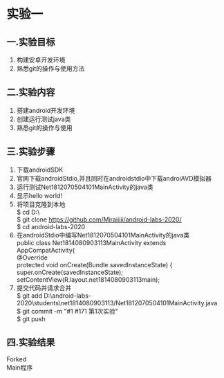 # 实验一
## 一.实验目标
1. 构建安卓开发环境
2. 熟悉git的操作与使用方法

## 二.实验内容
1. 搭建android开发环境
2. 创建运行测试java类
3. 熟悉git的操作与使用

## 三.实验步骤
1. 下载androidSDK  
2. 官网下载androidStdio,并且同时在androidstdio中下载androiAVD模拟器  
3. 运行测试Net1812070504101MainActivity的java类  
4. 显示hello world!  
5. 将项目克隆到本地  
$ cd D:\  
$ git clone https://github.com/Miraiiiii/android-labs-2020/    
$ cd android-labs-2020   
6. 在androidStdio中编写Net1812070504101MainActivity的java类  
public class Net1814080903113MainActivity extends AppCompatActivity{  
    @Override  
    protected void onCreate(Bundle savedInstanceState) {  
        super.onCreate(savedInstanceState);  
        setContentView(R.layout.net1814080903113main);  
7. 提交代码并请求合并  
$ git add D:\android-labs-2020\students\net1814080903113/Net1812070504101MainActivity.java  
$ git commit -m "#1 #171 第1次实验"  
$ git push  

## 四.实验结果
Forked  
Main程序  
